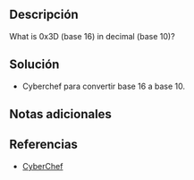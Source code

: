 ## Descripción
What is 0x3D (base 16) in decimal (base 10)?
## Solución
- Cyberchef para convertir base 16 a base 10.
## Notas adicionales
## Referencias
- [CyberChef](https://gchq.github.io/CyberChef/#input=MHgzRA)